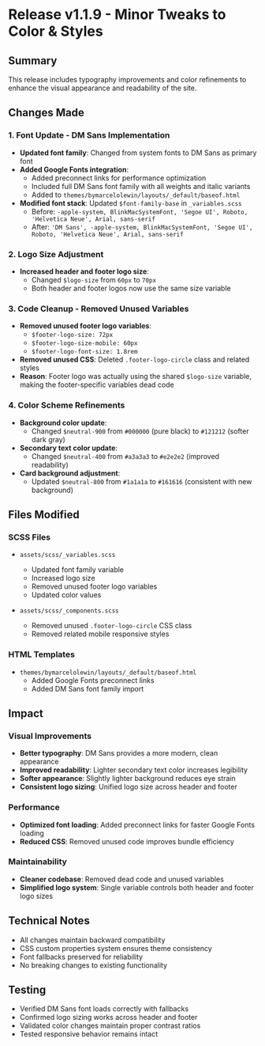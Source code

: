 # Release v1.1.9 - Minor Tweaks to Color & Styles

## Summary

This release includes typography improvements and color refinements to enhance the visual appearance and readability of the site.

## Changes Made

### 1. Font Update - DM Sans Implementation
- **Updated font family**: Changed from system fonts to DM Sans as primary font
- **Added Google Fonts integration**: 
  - Added preconnect links for performance optimization
  - Included full DM Sans font family with all weights and italic variants
  - Added to `themes/bymarcelolewin/layouts/_default/baseof.html`
- **Modified font stack**: Updated `$font-family-base` in `_variables.scss`
  - Before: `-apple-system, BlinkMacSystemFont, 'Segoe UI', Roboto, 'Helvetica Neue', Arial, sans-serif`
  - After: `'DM Sans', -apple-system, BlinkMacSystemFont, 'Segoe UI', Roboto, 'Helvetica Neue', Arial, sans-serif`

### 2. Logo Size Adjustment
- **Increased header and footer logo size**: 
  - Changed `$logo-size` from `60px` to `70px`
  - Both header and footer logos now use the same size variable

### 3. Code Cleanup - Removed Unused Variables
- **Removed unused footer logo variables**:
  - `$footer-logo-size: 72px`
  - `$footer-logo-size-mobile: 60px`
  - `$footer-logo-font-size: 1.8rem`
- **Removed unused CSS**: Deleted `.footer-logo-circle` class and related styles
- **Reason**: Footer logo was actually using the shared `$logo-size` variable, making the footer-specific variables dead code

### 4. Color Scheme Refinements
- **Background color update**: 
  - Changed `$neutral-900` from `#000000` (pure black) to `#121212` (softer dark gray)
- **Secondary text color update**: 
  - Changed `$neutral-400` from `#a3a3a3` to `#e2e2e2` (improved readability)
- **Card background adjustment**: 
  - Updated `$neutral-800` from `#1a1a1a` to `#161616` (consistent with new background)

## Files Modified

### SCSS Files
- `assets/scss/_variables.scss`
  - Updated font family variable
  - Increased logo size
  - Removed unused footer logo variables
  - Updated color values

- `assets/scss/_components.scss`
  - Removed unused `.footer-logo-circle` CSS class
  - Removed related mobile responsive styles

### HTML Templates
- `themes/bymarcelolewin/layouts/_default/baseof.html`
  - Added Google Fonts preconnect links
  - Added DM Sans font family import

## Impact

### Visual Improvements
- **Better typography**: DM Sans provides a more modern, clean appearance
- **Improved readability**: Lighter secondary text color increases legibility
- **Softer appearance**: Slightly lighter background reduces eye strain
- **Consistent logo sizing**: Unified logo size across header and footer

### Performance
- **Optimized font loading**: Added preconnect links for faster Google Fonts loading
- **Reduced CSS**: Removed unused code improves bundle efficiency

### Maintainability
- **Cleaner codebase**: Removed dead code and unused variables
- **Simplified logo system**: Single variable controls both header and footer logo sizes

## Technical Notes

- All changes maintain backward compatibility
- CSS custom properties system ensures theme consistency
- Font fallbacks preserved for reliability
- No breaking changes to existing functionality

## Testing

- Verified DM Sans font loads correctly with fallbacks
- Confirmed logo sizing works across header and footer
- Validated color changes maintain proper contrast ratios
- Tested responsive behavior remains intact